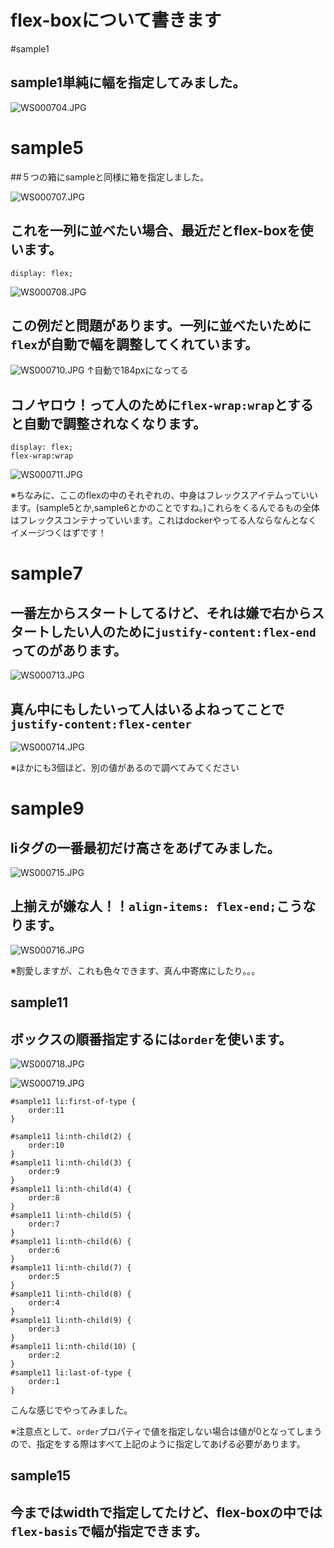 # flex-boxについて書きます

#sample1

## sample1単純に幅を指定してみました。
![WS000704.JPG](.\img\WS000704.JPG)


# sample5

##５つの箱にsampleと同様に箱を指定しました。


![WS000707.JPG](.\img\WS000707.JPG)

## これを一列に並べたい場合、最近だとflex-boxを使います。

```
display: flex;
```
![WS000708.JPG](.\img\WS000708.JPG)


## この例だと問題があります。一列に並べたいために`flex`が自動で幅を調整してくれています。

![WS000710.JPG](.\img\WS000710.JPG)
↑自動で184pxになってる

## コノヤロウ！って人のために`flex-wrap:wrap`とすると自動で調整されなくなります。
```
display: flex;
flex-wrap:wrap
```

![WS000711.JPG](.\img\WS000711.JPG)


※ちなみに、ここのflexの中のそれぞれの、中身はフレックスアイテムっていいます。(sample5とか,sample6とかのことですね。)これらをくるんでるもの全体はフレックスコンテナっていいます。これはdockerやってる人ならなんとなくイメージつくはずです！

# sample7
## 一番左からスタートしてるけど、それは嫌で右からスタートしたい人のために`justify-content:flex-end`ってのがあります。

![WS000713.JPG](.\img\WS000713.JPG)

## 真ん中にもしたいって人はいるよねってことで`justify-content:flex-center`

![WS000714.JPG](.\img\WS000714.JPG)

※ほかにも3個ほど、別の値があるので調べてみてください


# sample9
## liタグの一番最初だけ高さをあげてみました。

![WS000715.JPG](.\img\WS000715.JPG)
## 上揃えが嫌な人！！`align-items: flex-end;`こうなります。
![WS000716.JPG](.\img\WS000716.JPG)

※割愛しますが、これも色々できます、真ん中寄席にしたり。。。


## sample11
## ボックスの順番指定するには`order`を使います。


![WS000718.JPG](.\img\WS000718.JPG)

![WS000719.JPG](.\img\WS000719.JPG)
```
#sample11 li:first-of-type {
	order:11
}

#sample11 li:nth-child(2) {
	order:10
}
#sample11 li:nth-child(3) {
	order:9
}
#sample11 li:nth-child(4) {
	order:8
}
#sample11 li:nth-child(5) {
	order:7
}
#sample11 li:nth-child(6) {
	order:6
}
#sample11 li:nth-child(7) {
	order:5
}
#sample11 li:nth-child(8) {
	order:4
}
#sample11 li:nth-child(9) {
	order:3
}
#sample11 li:nth-child(10) {
	order:2
}
#sample11 li:last-of-type {
    order:1
}
```

こんな感じでやってみました。

※注意点として、`order`プロパティで値を指定しない場合は値が0となってしまうので、指定をする際はすべて上記のように指定してあげる必要があります。


## sample15
## 今まではwidthで指定してたけど、flex-boxの中では`flex-basis`で幅が指定できます。

